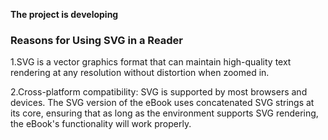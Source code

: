 **The project is developing**

### Reasons for Using SVG in a Reader

1.SVG is a vector graphics format that can maintain high-quality text rendering at any resolution without distortion when zoomed in.

2.Cross-platform compatibility: SVG is supported by most browsers and devices. The SVG version of the eBook uses concatenated SVG strings at its core, ensuring that as long as the environment supports SVG rendering, the eBook's functionality will work properly.
